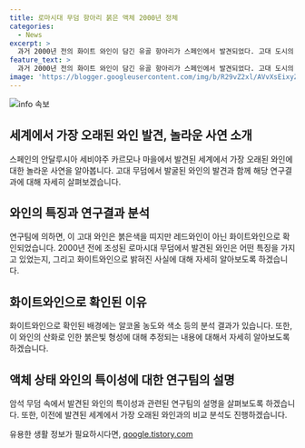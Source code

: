 ```yaml
---
title: 로마시대 무덤 항아리 붉은 액체 2000년 정체
categories:
  - News
excerpt: >
  과거 2000년 전의 화이트 와인이 담긴 유골 항아리가 스페인에서 발견되었다. 고대 도시의 무덤에서 발굴된 이 와인은 레드 와인이 아닌 것으로 밝혀졌고, 시간이 흐름에 따라 산화되어 붉은빛을 띠고 있다. 이로써 오래된 액체 상태의 와인 발견은 이전에는 독일 슈파이어 와인이 최고였던 것을 깨고 새로운 역사적인 소식으로 떠올렸다.
feature_text: >
  과거 2000년 전의 화이트 와인이 담긴 유골 항아리가 스페인에서 발견되었다. 고대 도시의 무덤에서 발굴된 이 와인은 레드 와인이 아닌 것으로 밝혀졌고, 시간이 흐름에 따라 산화되어 붉은빛을 띠고 있다. 이로써 오래된 액체 상태의 와인 발견은 이전에는 독일 슈파이어 와인이 최고였던 것을 깨고 새로운 역사적인 소식으로 떠올렸다.
image: 'https://blogger.googleusercontent.com/img/b/R29vZ2xl/AVvXsEixyZcFfHzMRdzZMjFBmAUKJYCLCGyLL1o632UiGVXcaFdKo_bkvkuCioo0uUKlGfBVcT3P84aROyZIXSBEx3Aw5nCQ3pTgDom1WDC4m8eifvWiAmWEEVb4x6G_l8C0QH225ldMjyaFvpxGEBGNO37VmDTDMHGhJPq73UglMfDca1-0aw/s1600/blogspot.png'
---
```


<p><img src="https://blogger.googleusercontent.com/img/b/R29vZ2xl/AVvXsEixyZcFfHzMRdzZMjFBmAUKJYCLCGyLL1o632UiGVXcaFdKo_bkvkuCioo0uUKlGfBVcT3P84aROyZIXSBEx3Aw5nCQ3pTgDom1WDC4m8eifvWiAmWEEVb4x6G_l8C0QH225ldMjyaFvpxGEBGNO37VmDTDMHGhJPq73UglMfDca1-0aw/s1600/blogspot.png" alt="info 속보" /></p>

<h2 data-ke-size="size26">세계에서 가장 오래된 와인 발견, 놀라운 사연 소개</h2>

<p data-ke-size="size16">스페인의 안달루시아 세비야주 카르모나 마을에서 발견된 세계에서 가장 오래된 와인에 대한 놀라운 사연을 알아봅니다. 고대 무덤에서 발굴된 와인의 발견과 함께 해당 연구결과에 대해 자세히 살펴보겠습니다.</p>

<h2 data-ke-size="size26">와인의 특징과 연구결과 분석</h2>

<p data-ke-size="size16">연구팀에 의하면, 이 고대 와인은 붉은색을 띠지만 레드와인이 아닌 화이트와인으로 확인되었습니다. 2000년 전에 조성된 로마시대 무덤에서 발견된 와인은 어떤 특징을 가지고 있었는지, 그리고 화이트와인으로 밝혀진 사실에 대해 자세히 알아보도록 하겠습니다.</p>

<h2 data-ke-size="size26">화이트와인으로 확인된 이유</h2>

<p data-ke-size="size16">화이트와인으로 확인된 배경에는 알코올 농도와 색소 등의 분석 결과가 있습니다. 또한, 이 와인의 산화로 인한 붉은빛 형성에 대해 추정되는 내용에 대해서 자세히 알아보도록 하겠습니다.</p>

<h2 data-ke-size="size26">액체 상태 와인의 특이성에 대한 연구팀의 설명</h2>

<p data-ke-size="size16">암석 무덤 속에서 발견된 와인의 특이성과 관련된 연구팀의 설명을 살펴보도록 하겠습니다. 또한, 이전에 발견된 세계에서 가장 오래된 와인과의 비교 분석도 진행하겠습니다.</p>
유용한 생활 정보가 필요하시다면, <a href="https://qoogle.tistory.com" rel="dofollow">qoogle.tistory.com</a>



